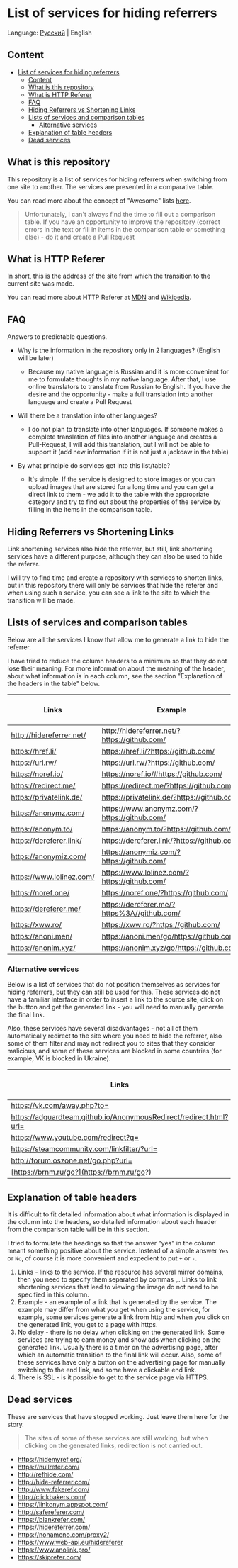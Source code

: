 # List of services for hiding referrers

Language: [Русский](README_RU.md) | English

## Content

- [List of services for hiding referrers](#list-of-services-for-hiding-referrers)
  - [Content](#content)
  - [What is this repository](#what-is-this-repository)
  - [What is HTTP Referer](#what-is-http-referer)
  - [FAQ](#faq)
  - [Hiding Referrers vs Shortening Links](#hiding-referrers-vs-shortening-links)
  - [Lists of services and comparison tables](#lists-of-services-and-comparison-tables)
    - [Alternative services](#alternative-services)
  - [Explanation of table headers](#explanation-of-table-headers)
  - [Dead services](#dead-services)

## What is this repository

This repository is a list of services for hiding referrers when switching from one site to another. The services are presented in a comparative table.

You can read more about the concept of "Awesome" lists [here](https://github.com/sindresorhus/awesome/blob/master/awesome.md).

> Unfortunately, I can't always find the time to fill out a comparison table. If you have an opportunity to improve the repository (correct errors in the text or fill in items in the comparison table or something else) - do it and create a Pull Request


## What is HTTP Referer

In short, this is the address of the site from which the transition to the current site was made.

You can read more about HTTP Referer at [MDN](https://developer.mozilla.org/docs/Web/HTTP/Headers/Referer) and [Wikipedia](https://en.wikipedia.org/wiki/HTTP_referer).

## FAQ

Answers to predictable questions.

- Why is the information in the repository only in 2 languages? (English will be later)
  - Because my native language is Russian and it is more convenient for me to formulate thoughts in my native language. After that, I use online translators to translate from Russian to English. If you have the desire and the opportunity - make a full translation into another language and create a Pull Request

- Will there be a translation into other languages?
  - I do not plan to translate into other languages. If someone makes a complete translation of files into another language and creates a Pull-Request, I will add this translation, but I will not be able to support it (add new information if it is not just a jackdaw in the table)

- By what principle do services get into this list/table?
  - It's simple. If the service is designed to store images or you can upload images that are stored for a long time and you can get a direct link to them - we add it to the table with the appropriate category and try to find out about the properties of the service by filling in the items in the comparison table.

## Hiding Referrers vs Shortening Links

Link shortening services also hide the referrer, but still, link shortening services have a different purpose, although they can also be used to hide the referer.

I will try to find time and create a repository with services to shorten links, but in this repository there will only be services that hide the referer and when using such a service, you can see a link to the site to which the transition will be made.

## Lists of services and comparison tables

Below are all the services I know that allow me to generate a link to hide the referrer.

I have tried to reduce the column headers to a minimum so that they do not lose their meaning. For more information about the meaning of the header, about what information is in each column, see the section "Explanation of the headers in the table" below.

Links | Example | No delay | There is SSL
--- | --- | --- | ---
http://hidereferrer.net/ | http://hidereferrer.net/?https://github.com/ | + | -
https://href.li/ | https://href.li/?https://github.com/ | + | +
https://url.rw/ | https://url.rw/?https://github.com/ | + | +
https://noref.io/ | https://noref.io/#https://github.com/ | + | +
https://redirect.me/ | https://redirect.me/?https://github.com/ | + | +
https://privatelink.de/ | https://privatelink.de/?https://github.com/ | 0.2s | +
https://anonymz.com/ | https://www.anonymz.com/?https://github.com/ | 0.5s | +
https://anonym.to/ | https://anonym.to/?https://github.com/ | 1s | +
https://dereferer.link/ | https://dereferer.link/?https://github.com/ | 3s | +
https://anonymiz.com/ | https://anonymiz.com/?https://github.com/ | 6s | +
https://www.lolinez.com/ | https://www.lolinez.com/?https://github.com/ | 20s | +
https://noref.one/ | https://noref.one/?https://github.com/ | 20s | +
https://dereferer.me/ | https://dereferer.me/?https%3A//github.com/ | 5s | +
https://xww.ro/ | https://xww.ro/?https://github.com/ | 2s | +
https://anoni.men/ | https://anoni.men/go/https://github.com/ | 6s | +
https://anonim.xyz/ | https://anonim.xyz/go/https://github.com/ | 6s | +

### Alternative services

Below is a list of services that do not position themselves as services for hiding referrers, but they can still be used for this. These services do not have a familiar interface in order to insert a link to the source site, click on the button and get the generated link - you will need to manually generate the final link.

Also, these services have several disadvantages - not all of them automatically redirect to the site where you need to hide the referrer, also some of them filter and may not redirect you to sites that they consider malicious, and some of these services are blocked in some countries (for example, VK is blocked in Ukraine).

Links | Example | No confirmation needed | No site filter
--- | --- | --- | ---
https://vk.com/away.php?to= | https://vk.com/away.php?to=https://github.com/ | + | -
https://adguardteam.github.io/AnonymousRedirect/redirect.html?url= | https://adguardteam.github.io/AnonymousRedirect/redirect.html?url=https://github.com/ | - | ?
https://www.youtube.com/redirect?q= | https://www.youtube.com/redirect?q=https://github.com | - | ?
https://steamcommunity.com/linkfilter/?url= | https://steamcommunity.com/linkfilter/?url=https://github.com | - | ?
http://forum.oszone.net/go.php?url= | http://forum.oszone.net/go.php?url=https://www.google.com/
[https://brnm.ru/go?](https://brnm.ru/go?) | https://brnm.ru/go?https://www.google.com

## Explanation of table headers

It is difficult to fit detailed information about what information is displayed in the column into the headers, so detailed information about each header from the comparison table will be in this section.

I tried to formulate the headings so that the answer "yes" in the column meant something positive about the service. Instead of a simple answer `Yes` or `No`, of course it is more convenient and expedient to put `+` or `-`.

1. Links - links to the service. If the resource has several mirror domains, then you need to specify them separated by commas `,`. Links to link shortening services that lead to viewing the image do not need to be specified in this column.
2. Example - an example of a link that is generated by the service. The example may differ from what you get when using the service, for example, some services generate a link from http and when you click on the generated link, you get to a page with https.
3. No delay - there is no delay when clicking on the generated link. Some services are trying to earn money and show ads when clicking on the generated link. Usually there is a timer on the advertising page, after which an automatic transition to the final link will occur. Also, some of these services have only a button on the advertising page for manually switching to the end link, and some have a clickable end link.
4. There is SSL - is it possible to get to the service page via HTTPS.

## Dead services

These are services that have stopped working. Just leave them here for the story.

> The sites of some of these services are still working, but when clicking on the generated links, redirection is not carried out.

- https://hidemyref.org/
- https://nullrefer.com/
- http://refhide.com/
- http://hide-referrer.com/
- http://www.fakeref.com/
- http://clickbakers.com/
- https://linkonym.appspot.com/
- http://safereferer.com/
- https://blankrefer.com/
- https://hidereferrer.com/
- https://nonameno.com/proxy2/
- https://www.web-api.eu/hidereferer
- https://www.anolink.pro/
- https://skiprefer.com/
